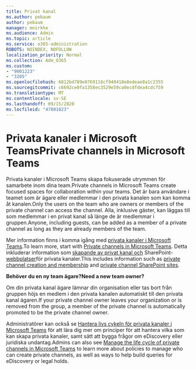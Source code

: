 ```yaml
---
title: Privat kanal
ms.author: pebaum
author: pebaum
manager: mnirkhe
ms.audience: Admin
ms.topic: article
ms.service: o365-administration
ROBOTS: NOINDEX, NOFOLLOW
localization_priority: Normal
ms.collection: Adm_O365
ms.custom:
- "9001223"
- "3205"
ms.openlocfilehash: 6812bd789e0769118cf940418e8edeae8a1c2355
ms.sourcegitcommit: c6692ce0fa1358ec3529e59ca0ecdfdea4cdc759
ms.translationtype: MT
ms.contentlocale: sv-SE
ms.lasthandoff: 09/15/2020
ms.locfileid: "47801823"
---
```

# <a name="private-channels-in-microsoft-teams"></a><span data-ttu-id="d153d-102">Privata kanaler i Microsoft Teams</span><span class="sxs-lookup"><span data-stu-id="d153d-102">Private channels in Microsoft Teams</span></span>

<span data-ttu-id="d153d-103">Privata kanaler i Microsoft Teams skapa fokuserade utrymmen för samarbete inom dina team.</span><span class="sxs-lookup"><span data-stu-id="d153d-103">Private channels in Microsoft Teams create focused spaces for collaboration within your teams.</span></span> <span data-ttu-id="d153d-104">Det är bara användare i teamet som är ägare eller medlemmar i den privata kanalen som kan komma åt kanalen.</span><span class="sxs-lookup"><span data-stu-id="d153d-104">Only the users on the team who are owners or members of the private channel can access the channel.</span></span> <span data-ttu-id="d153d-105">Alla, inklusive gäster, kan läggas till som medlemmar i en privat kanal så länge de är medlemmar i gruppen.</span><span class="sxs-lookup"><span data-stu-id="d153d-105">Anyone, including guests, can be added as a member of a private channel as long as they are already members of the team.</span></span>

<span data-ttu-id="d153d-106">Mer information finns i komma igång med [privata kanaler i Microsoft Teams](https://docs.microsoft.com/MicrosoftTeams/private-channels).</span><span class="sxs-lookup"><span data-stu-id="d153d-106">To learn more, start with [Private channels in Microsoft Teams](https://docs.microsoft.com/MicrosoftTeams/private-channels).</span></span> <span data-ttu-id="d153d-107">Detta inkluderar information som [skapande av privat kanal och](https://docs.microsoft.com/MicrosoftTeams/private-channels#private-channel-creation-and-membership) SharePoint- [webbplatser](https://docs.microsoft.com/MicrosoftTeams/private-channels#private-channel-sharepoint-sites)för privata kanaler.</span><span class="sxs-lookup"><span data-stu-id="d153d-107">This includes information such as [private channel creation and membership](https://docs.microsoft.com/MicrosoftTeams/private-channels#private-channel-creation-and-membership) and [private channel SharePoint sites](https://docs.microsoft.com/MicrosoftTeams/private-channels#private-channel-sharepoint-sites).</span></span>

<span data-ttu-id="d153d-108">**Behöver du en ny team ägare?**</span><span class="sxs-lookup"><span data-stu-id="d153d-108">**Need a new team owner?**</span></span>

<span data-ttu-id="d153d-109">Om din privata kanal ägare lämnar din organisation eller tas bort från gruppen höjs en medlem i den privata kanalen automatiskt till den privata kanal ägaren.</span><span class="sxs-lookup"><span data-stu-id="d153d-109">If your private channel owner leaves your organization or is removed from the group, a member of the private channel is automatically promoted to be the private channel owner.</span></span>

<span data-ttu-id="d153d-110">Administratörer kan också se [Hantera livs cykeln för privata kanaler i Microsoft Teams](https://docs.microsoft.com/MicrosoftTeams/private-channels-life-cycle-management) för att lära dig mer om principer för att hantera vilka som kan skapa privata kanaler, samt sätt att bygga frågor om eDiscovery eller juridiska undantag.</span><span class="sxs-lookup"><span data-stu-id="d153d-110">Admins can also see [Manage the life cycle of private channels in Microsoft Teams](https://docs.microsoft.com/MicrosoftTeams/private-channels-life-cycle-management) to learn more about policies to manage who can create private channels, as well as ways to help build queries for eDiscovery or legal holds.</span></span>
